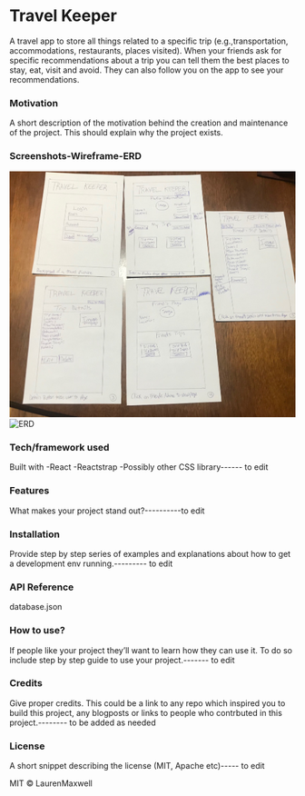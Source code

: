 # Travel Keeper
 A travel app to store all things related to a specific trip (e.g.,transportation, accommodations, restaurants, places visited). When your friends ask for specific recommendations about a trip you can tell them the best places to stay, eat, visit and avoid. They can also follow you on the app to see your recommendations.

### Motivation
A short description of the motivation behind the creation and maintenance of the project. This should explain why the project exists.

### Screenshots-Wireframe-ERD
![wireframe](https://github.com/laurenelizamax/Travel-Keeper/blob/master/travel-wireframe.jpg)
![ERD](link-to-image)


### Tech/framework used
Built with
       -React
       -Reactstrap
       -Possibly other CSS library------ to edit

### Features
What makes your project stand out?----------to edit

### Installation
Provide step by step series of examples and explanations about how to get a development env running.--------- to edit

### API Reference
database.json

### How to use?
If people like your project they’ll want to learn how they can use it. To do so include step by step guide to use your project.------- to edit

### Credits
Give proper credits. This could be a link to any repo which inspired you to build this project, any blogposts or links to people who contrbuted in this project.-------- to be added as needed


### License
A short snippet describing the license (MIT, Apache etc)----- to edit

MIT © LaurenMaxwell
